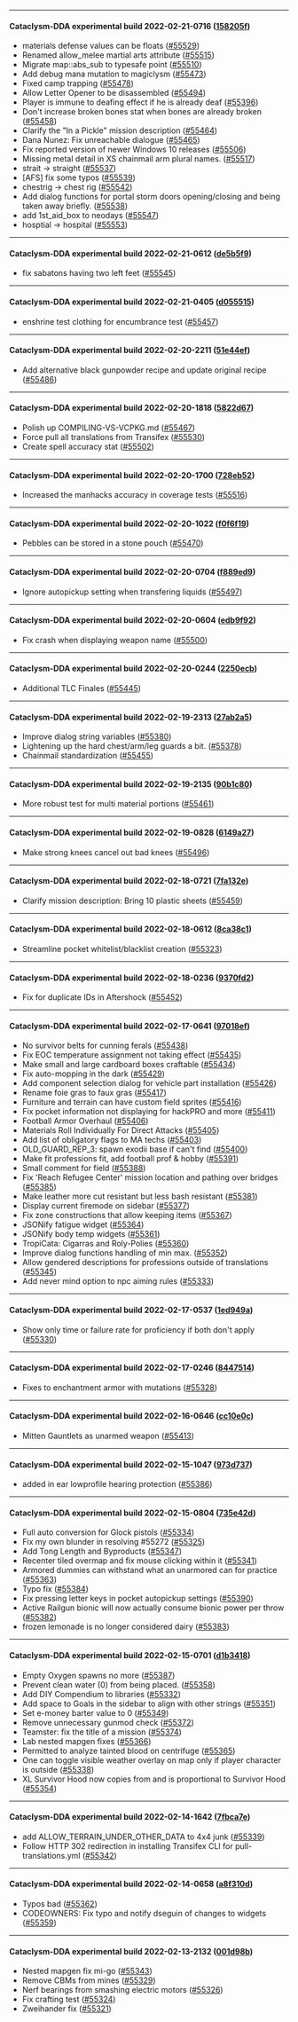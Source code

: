 
---

#### Cataclysm-DDA experimental build 2022-02-21-0716 ([158205f](https://github.com/CleverRaven/Cataclysm-DDA/releases/tag/cdda-experimental-2022-02-21-0716))

* materials defense values can be floats ([#55529](https://github.com/CleverRaven/Cataclysm-DDA/pull/55529))
* Renamed allow_melee martial arts attribute ([#55515](https://github.com/CleverRaven/Cataclysm-DDA/pull/55515))
* Migrate map::abs_sub to typesafe point ([#55510](https://github.com/CleverRaven/Cataclysm-DDA/pull/55510))
* Add debug mana mutation to magiclysm ([#55473](https://github.com/CleverRaven/Cataclysm-DDA/pull/55473))
* Fixed camp trapping ([#55478](https://github.com/CleverRaven/Cataclysm-DDA/pull/55478))
* Allow Letter Opener to be disassembled ([#55494](https://github.com/CleverRaven/Cataclysm-DDA/pull/55494))
* Player is immune to deafing effect if he is already deaf ([#55396](https://github.com/CleverRaven/Cataclysm-DDA/pull/55396))
* Don't increase broken bones stat when bones are already broken ([#55458](https://github.com/CleverRaven/Cataclysm-DDA/pull/55458))
* Clarify the "In a Pickle" mission description ([#55464](https://github.com/CleverRaven/Cataclysm-DDA/pull/55464))
* Dana Nunez: Fix unreachable dialogue ([#55465](https://github.com/CleverRaven/Cataclysm-DDA/pull/55465))
* Fix reported version of newer Windows 10 releases ([#55506](https://github.com/CleverRaven/Cataclysm-DDA/pull/55506))
* Missing metal detail in XS chainmail arm plural names. ([#55517](https://github.com/CleverRaven/Cataclysm-DDA/pull/55517))
* strait -> straight ([#55537](https://github.com/CleverRaven/Cataclysm-DDA/pull/55537))
* [AFS] fix some typos ([#55539](https://github.com/CleverRaven/Cataclysm-DDA/pull/55539))
* chestrig → chest rig ([#55542](https://github.com/CleverRaven/Cataclysm-DDA/pull/55542))
* Add dialog functions for portal storm doors opening/closing and being taken away briefly. ([#55538](https://github.com/CleverRaven/Cataclysm-DDA/pull/55538))
* add 1st_aid_box to neodays ([#55547](https://github.com/CleverRaven/Cataclysm-DDA/pull/55547))
* hosptial -> hospital ([#55553](https://github.com/CleverRaven/Cataclysm-DDA/pull/55553))

---

#### Cataclysm-DDA experimental build 2022-02-21-0612 ([de5b5f9](https://github.com/CleverRaven/Cataclysm-DDA/releases/tag/cdda-experimental-2022-02-21-0612))

* fix sabatons having two left feet ([#55545](https://github.com/CleverRaven/Cataclysm-DDA/pull/55545))

---

#### Cataclysm-DDA experimental build 2022-02-21-0405 ([d055515](https://github.com/CleverRaven/Cataclysm-DDA/releases/tag/cdda-experimental-2022-02-21-0405))

* enshrine test clothing for encumbrance test ([#55457](https://github.com/CleverRaven/Cataclysm-DDA/pull/55457))

---

#### Cataclysm-DDA experimental build 2022-02-20-2211 ([51e44ef](https://github.com/CleverRaven/Cataclysm-DDA/releases/tag/cdda-experimental-2022-02-20-2211))

* Add alternative black gunpowder recipe and update original recipe ([#55486](https://github.com/CleverRaven/Cataclysm-DDA/pull/55486))

---

#### Cataclysm-DDA experimental build 2022-02-20-1818 ([5822d67](https://github.com/CleverRaven/Cataclysm-DDA/releases/tag/cdda-experimental-2022-02-20-1818))

* Polish up COMPILING-VS-VCPKG.md ([#55467](https://github.com/CleverRaven/Cataclysm-DDA/pull/55467))
* Force pull all translations from Transifex ([#55530](https://github.com/CleverRaven/Cataclysm-DDA/pull/55530))
* Create spell accuracy stat ([#55502](https://github.com/CleverRaven/Cataclysm-DDA/pull/55502))

---

#### Cataclysm-DDA experimental build 2022-02-20-1700 ([728eb52](https://github.com/CleverRaven/Cataclysm-DDA/releases/tag/cdda-experimental-2022-02-20-1700))

* Increased the manhacks accuracy in coverage tests ([#55516](https://github.com/CleverRaven/Cataclysm-DDA/pull/55516))

---

#### Cataclysm-DDA experimental build 2022-02-20-1022 ([f0f6f19](https://github.com/CleverRaven/Cataclysm-DDA/releases/tag/cdda-experimental-2022-02-20-1022))

* Pebbles can be stored in a stone pouch ([#55470](https://github.com/CleverRaven/Cataclysm-DDA/pull/55470))

---

#### Cataclysm-DDA experimental build 2022-02-20-0704 ([f889ed9](https://github.com/CleverRaven/Cataclysm-DDA/releases/tag/cdda-experimental-2022-02-20-0704))

* Ignore autopickup setting when transfering liquids ([#55497](https://github.com/CleverRaven/Cataclysm-DDA/pull/55497))

---

#### Cataclysm-DDA experimental build 2022-02-20-0604 ([edb9f92](https://github.com/CleverRaven/Cataclysm-DDA/releases/tag/cdda-experimental-2022-02-20-0604))

* Fix crash when displaying weapon name ([#55500](https://github.com/CleverRaven/Cataclysm-DDA/pull/55500))

---

#### Cataclysm-DDA experimental build 2022-02-20-0244 ([2250ecb](https://github.com/CleverRaven/Cataclysm-DDA/releases/tag/cdda-experimental-2022-02-20-0244))

* Additional TLC Finales ([#55445](https://github.com/CleverRaven/Cataclysm-DDA/pull/55445))

---

#### Cataclysm-DDA experimental build 2022-02-19-2313 ([27ab2a5](https://github.com/CleverRaven/Cataclysm-DDA/releases/tag/cdda-experimental-2022-02-19-2313))

* Improve dialog string variables ([#55380](https://github.com/CleverRaven/Cataclysm-DDA/pull/55380))
* Lightening up the hard chest/arm/leg guards a bit. ([#55378](https://github.com/CleverRaven/Cataclysm-DDA/pull/55378))
* Chainmail standardization ([#55455](https://github.com/CleverRaven/Cataclysm-DDA/pull/55455))

---

#### Cataclysm-DDA experimental build 2022-02-19-2135 ([90b1c80](https://github.com/CleverRaven/Cataclysm-DDA/releases/tag/cdda-experimental-2022-02-19-2135))

* More robust test for multi material portions ([#55461](https://github.com/CleverRaven/Cataclysm-DDA/pull/55461))

---

#### Cataclysm-DDA experimental build 2022-02-19-0828 ([6149a27](https://github.com/CleverRaven/Cataclysm-DDA/releases/tag/cdda-experimental-2022-02-19-0828))

* Make strong knees cancel out bad knees ([#55496](https://github.com/CleverRaven/Cataclysm-DDA/pull/55496))

---

#### Cataclysm-DDA experimental build 2022-02-18-0721 ([7fa132e](https://github.com/CleverRaven/Cataclysm-DDA/releases/tag/cdda-experimental-2022-02-18-0721))

* Clarify mission description: Bring 10 plastic sheets ([#55459](https://github.com/CleverRaven/Cataclysm-DDA/pull/55459))

---

#### Cataclysm-DDA experimental build 2022-02-18-0612 ([8ca38c1](https://github.com/CleverRaven/Cataclysm-DDA/releases/tag/cdda-experimental-2022-02-18-0612))

* Streamline pocket whitelist/blacklist creation ([#55323](https://github.com/CleverRaven/Cataclysm-DDA/pull/55323))

---

#### Cataclysm-DDA experimental build 2022-02-18-0236 ([9370fd2](https://github.com/CleverRaven/Cataclysm-DDA/releases/tag/cdda-experimental-2022-02-18-0236))

* Fix for duplicate IDs in Aftershock ([#55452](https://github.com/CleverRaven/Cataclysm-DDA/pull/55452))

---

#### Cataclysm-DDA experimental build 2022-02-17-0641 ([97018ef](https://github.com/CleverRaven/Cataclysm-DDA/releases/tag/cdda-experimental-2022-02-17-0641))

* No survivor belts for cunning ferals ([#55438](https://github.com/CleverRaven/Cataclysm-DDA/pull/55438))
* Fix EOC temperature assignment not taking effect ([#55435](https://github.com/CleverRaven/Cataclysm-DDA/pull/55435))
* Make small and large cardboard boxes craftable ([#55434](https://github.com/CleverRaven/Cataclysm-DDA/pull/55434))
* Fix auto-mopping in the dark ([#55429](https://github.com/CleverRaven/Cataclysm-DDA/pull/55429))
* Add component selection dialog for vehicle part installation ([#55426](https://github.com/CleverRaven/Cataclysm-DDA/pull/55426))
* Rename foie gras to faux gras ([#55417](https://github.com/CleverRaven/Cataclysm-DDA/pull/55417))
* Furniture and terrain can have custom field sprites ([#55416](https://github.com/CleverRaven/Cataclysm-DDA/pull/55416))
* Fix pocket information not displaying for hackPRO and more ([#55411](https://github.com/CleverRaven/Cataclysm-DDA/pull/55411))
* Football Armor Overhaul ([#55406](https://github.com/CleverRaven/Cataclysm-DDA/pull/55406))
* Materials Roll Individually For Direct Attacks ([#55405](https://github.com/CleverRaven/Cataclysm-DDA/pull/55405))
* Add list of obligatory flags to MA techs ([#55403](https://github.com/CleverRaven/Cataclysm-DDA/pull/55403))
* OLD_GUARD_REP_3: spawn exodii base if can't find ([#55400](https://github.com/CleverRaven/Cataclysm-DDA/pull/55400))
* Make fit professions fit, add football prof & hobby ([#55391](https://github.com/CleverRaven/Cataclysm-DDA/pull/55391))
* Small comment for field ([#55388](https://github.com/CleverRaven/Cataclysm-DDA/pull/55388))
* Fix 'Reach Refugee Center' mission location and pathing over bridges ([#55385](https://github.com/CleverRaven/Cataclysm-DDA/pull/55385))
* Make leather more cut resistant but less bash resistant ([#55381](https://github.com/CleverRaven/Cataclysm-DDA/pull/55381))
* Display current firemode on sidebar ([#55377](https://github.com/CleverRaven/Cataclysm-DDA/pull/55377))
* Fix zone constructions that allow keeping items ([#55367](https://github.com/CleverRaven/Cataclysm-DDA/pull/55367))
* JSONify fatigue widget ([#55364](https://github.com/CleverRaven/Cataclysm-DDA/pull/55364))
* JSONify body temp widgets ([#55361](https://github.com/CleverRaven/Cataclysm-DDA/pull/55361))
* TropiCata: Cigarras and Roly-Polies ([#55360](https://github.com/CleverRaven/Cataclysm-DDA/pull/55360))
* Improve dialog functions handling of min max. ([#55352](https://github.com/CleverRaven/Cataclysm-DDA/pull/55352))
* Allow gendered descriptions for professions outside of translations ([#55345](https://github.com/CleverRaven/Cataclysm-DDA/pull/55345))
* Add never mind option to npc aiming rules ([#55333](https://github.com/CleverRaven/Cataclysm-DDA/pull/55333))

---

#### Cataclysm-DDA experimental build 2022-02-17-0537 ([1ed949a](https://github.com/CleverRaven/Cataclysm-DDA/releases/tag/cdda-experimental-2022-02-17-0537))

* Show only time or failure rate for proficiency if both don't apply ([#55330](https://github.com/CleverRaven/Cataclysm-DDA/pull/55330))

---

#### Cataclysm-DDA experimental build 2022-02-17-0246 ([8447514](https://github.com/CleverRaven/Cataclysm-DDA/releases/tag/cdda-experimental-2022-02-17-0246))

* Fixes to enchantment armor with mutations ([#55328](https://github.com/CleverRaven/Cataclysm-DDA/pull/55328))

---

#### Cataclysm-DDA experimental build 2022-02-16-0646 ([cc10e0c](https://github.com/CleverRaven/Cataclysm-DDA/releases/tag/cdda-experimental-2022-02-16-0646))

* Mitten Gauntlets as unarmed weapon ([#55413](https://github.com/CleverRaven/Cataclysm-DDA/pull/55413))

---

#### Cataclysm-DDA experimental build 2022-02-15-1047 ([973d737](https://github.com/CleverRaven/Cataclysm-DDA/releases/tag/cdda-experimental-2022-02-15-1047))

* added in ear lowprofile hearing protection ([#55386](https://github.com/CleverRaven/Cataclysm-DDA/pull/55386))

---

#### Cataclysm-DDA experimental build 2022-02-15-0804 ([735e42d](https://github.com/CleverRaven/Cataclysm-DDA/releases/tag/cdda-experimental-2022-02-15-0804))

* Full auto conversion for Glock pistols ([#55334](https://github.com/CleverRaven/Cataclysm-DDA/pull/55334))
* Fix my own blunder in resolving #55272 ([#55325](https://github.com/CleverRaven/Cataclysm-DDA/pull/55325))
* Add Tong Length and Byproducts ([#55347](https://github.com/CleverRaven/Cataclysm-DDA/pull/55347))
* Recenter tiled overmap and fix mouse clicking within it ([#55341](https://github.com/CleverRaven/Cataclysm-DDA/pull/55341))
* Armored dummies can withstand what an unarmored can for practice ([#55363](https://github.com/CleverRaven/Cataclysm-DDA/pull/55363))
* Typo fix ([#55384](https://github.com/CleverRaven/Cataclysm-DDA/pull/55384))
* Fix pressing letter keys in pocket autopickup settings ([#55390](https://github.com/CleverRaven/Cataclysm-DDA/pull/55390))
* Active Railgun bionic will now actually consume bionic power per throw ([#55382](https://github.com/CleverRaven/Cataclysm-DDA/pull/55382))
* frozen lemonade is no longer considered dairy ([#55383](https://github.com/CleverRaven/Cataclysm-DDA/pull/55383))

---

#### Cataclysm-DDA experimental build 2022-02-15-0701 ([d1b3418](https://github.com/CleverRaven/Cataclysm-DDA/releases/tag/cdda-experimental-2022-02-15-0701))

* Empty Oxygen spawns no more ([#55387](https://github.com/CleverRaven/Cataclysm-DDA/pull/55387))
* Prevent clean water (0) from being placed. ([#55358](https://github.com/CleverRaven/Cataclysm-DDA/pull/55358))
* Add DIY Compendium to libraries ([#55332](https://github.com/CleverRaven/Cataclysm-DDA/pull/55332))
* Add space to Goals in the sidebar to align with other strings ([#55351](https://github.com/CleverRaven/Cataclysm-DDA/pull/55351))
* Set e-money barter value to 0 ([#55349](https://github.com/CleverRaven/Cataclysm-DDA/pull/55349))
* Remove unnecessary gunmod check ([#55372](https://github.com/CleverRaven/Cataclysm-DDA/pull/55372))
* Teamster: fix the title of a mission ([#55374](https://github.com/CleverRaven/Cataclysm-DDA/pull/55374))
* Lab nested mapgen fixes ([#55366](https://github.com/CleverRaven/Cataclysm-DDA/pull/55366))
* Permitted to analyze tainted blood on centrifuge ([#55365](https://github.com/CleverRaven/Cataclysm-DDA/pull/55365))
* One can toggle visible weather overlay on map only if player character is outside ([#55338](https://github.com/CleverRaven/Cataclysm-DDA/pull/55338))
* XL Survivor Hood now copies from and is proportional to Survivor Hood ([#55354](https://github.com/CleverRaven/Cataclysm-DDA/pull/55354))

---

#### Cataclysm-DDA experimental build 2022-02-14-1642 ([7fbca7e](https://github.com/CleverRaven/Cataclysm-DDA/releases/tag/cdda-experimental-2022-02-14-1642))

* add ALLOW_TERRAIN_UNDER_OTHER_DATA to 4x4 junk ([#55339](https://github.com/CleverRaven/Cataclysm-DDA/pull/55339))
* Follow HTTP 302 redirection in installing Transifex CLI for pull-translations.yml ([#55342](https://github.com/CleverRaven/Cataclysm-DDA/pull/55342))

---

#### Cataclysm-DDA experimental build 2022-02-14-0658 ([a8f310d](https://github.com/CleverRaven/Cataclysm-DDA/releases/tag/cdda-experimental-2022-02-14-0658))

* Typos bad ([#55362](https://github.com/CleverRaven/Cataclysm-DDA/pull/55362))
* CODEOWNERS: Fix typo and notify dseguin of changes to widgets ([#55359](https://github.com/CleverRaven/Cataclysm-DDA/pull/55359))

---

#### Cataclysm-DDA experimental build 2022-02-13-2132 ([001d98b](https://github.com/CleverRaven/Cataclysm-DDA/releases/tag/cdda-experimental-2022-02-13-2132))

* Nested mapgen fix mi-go ([#55343](https://github.com/CleverRaven/Cataclysm-DDA/pull/55343))
* Remove CBMs from mines ([#55329](https://github.com/CleverRaven/Cataclysm-DDA/pull/55329))
* Nerf bearings from smashing electric motors ([#55326](https://github.com/CleverRaven/Cataclysm-DDA/pull/55326))
* Fix crafting test ([#55324](https://github.com/CleverRaven/Cataclysm-DDA/pull/55324))
* Zweihander fix ([#55321](https://github.com/CleverRaven/Cataclysm-DDA/pull/55321))
